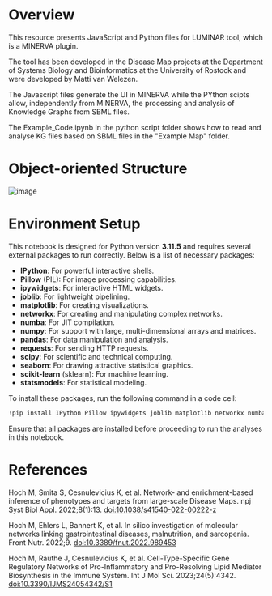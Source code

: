 # Overview

This resource presents JavaScript and Python files for LUMINAR tool, which is a MINERVA plugin.

The tool has been developed in the Disease Map projects at the Department of Systems Biology and Bioinformatics at the University of Rostock and were developed by Matti van Welezen.

The Javascript files generate the UI in MINERVA while the PYthon scipts allow, independently from MINERVA, the processing and analysis of Knowledge Graphs from SBML files.

The Example_Code.ipynb in the python script folder shows how to read and analyse KG files based on SBML files in the "Example Map" folder.



# Object-oriented Structure

![image](https://github.com/MattiHoch/KnowledgeGraphAnalysis/assets/37984689/3af48f77-2985-4ad0-b004-9940e3f10966)

# Environment Setup

This notebook is designed for Python version **3.11.5** and requires several external packages to run correctly. Below is a list of necessary packages:

- **IPython**: For powerful interactive shells.
- **Pillow** (PIL): For image processing capabilities.
- **ipywidgets**: For interactive HTML widgets.
- **joblib**: For lightweight pipelining.
- **matplotlib**: For creating visualizations.
- **networkx**: For creating and manipulating complex networks.
- **numba**: For JIT compilation.
- **numpy**: For support with large, multi-dimensional arrays and matrices.
- **pandas**: For data manipulation and analysis.
- **requests**: For sending HTTP requests.
- **scipy**: For scientific and technical computing.
- **seaborn**: For drawing attractive statistical graphics.
- **scikit-learn** (sklearn): For machine learning.
- **statsmodels**: For statistical modeling.

To install these packages, run the following command in a code cell:

```python
!pip install IPython Pillow ipywidgets joblib matplotlib networkx numba numpy pandas requests scipy seaborn scikit-learn statsmodels d3blocks
```

Ensure that all packages are installed before proceeding to run the analyses in this notebook.

# References

Hoch M, Smita S, Cesnulevicius K, et al. Network- and enrichment-based inference of phenotypes and targets from large-scale Disease Maps. npj Syst Biol Appl. 2022;8(1):13. [doi:10.1038/s41540-022-00222-z](https://doi.org/10.1038/s41540-022-00222-z)

Hoch M, Ehlers L, Bannert K, et al. In silico investigation of molecular networks linking gastrointestinal diseases, malnutrition, and sarcopenia. Front Nutr. 2022;9. [doi:10.3389/fnut.2022.989453](https://doi.org/10.1038/s41540-022-00222-z)

Hoch M, Rauthe J, Cesnulevicius K, et al. Cell-Type-Specific Gene Regulatory Networks of Pro-Inflammatory and Pro-Resolving Lipid Mediator Biosynthesis in the Immune System. Int J Mol Sci. 2023;24(5):4342. [doi:10.3390/IJMS24054342/S1](https://www.mdpi.com/1422-0067/24/5/4342)
